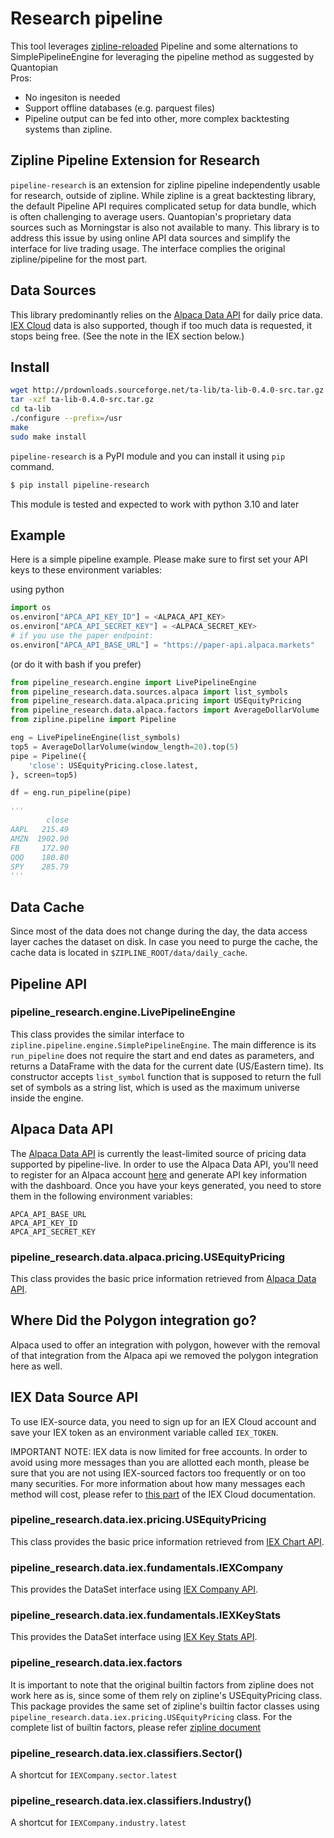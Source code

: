 # Research pipeline
This tool leverages [zipline-reloaded](https://github.com/stefan-jansen/zipline-reloaded) Pipeline 
and some alternations to SimplePipelineEngine for leveraging the pipeline method as suggested by Quantopian  
Pros:
- No ingesiton is needed
- Support offline databases (e.g. parquest files)
- Pipeline output can be fed into other, more complex backtesting systems than zipline.

## Zipline Pipeline Extension for Research
`pipeline-research` is an extension for zipline pipeline independently usable
for research, outside of zipline. While zipline is a great backtesting
library, the default Pipeline API requires complicated setup for data bundle,
which is often challenging to average users. Quantopian's proprietary data
sources such as Morningstar is also not available to many. This library is
to address this issue by using online API data sources and simplify the interface
for live trading usage.
The interface complies the original zipline/pipeline for the most part.

## Data Sources
This library predominantly relies on the [Alpaca Data API](https://docs.alpaca.markets/api-documentation/api-v2/market-data/) for daily
price data. [IEX Cloud](https://iexcloud.io/docs/api/) data is also supported, though if too much
data is requested, it stops being free. (See the note in the IEX section below.)


## Install
```bash
wget http://prdownloads.sourceforge.net/ta-lib/ta-lib-0.4.0-src.tar.gz
tar -xzf ta-lib-0.4.0-src.tar.gz
cd ta-lib
./configure --prefix=/usr
make
sudo make install
```

`pipeline-research` is a PyPI module and you can install it using `pip` command.

```sh
$ pip install pipeline-research
```

This module is tested and expected to work with python 3.10 and later

## Example
Here is a simple pipeline example.
Please make sure to first set your API keys to these environment variables:

using python
```py
import os
os.environ["APCA_API_KEY_ID"] = <ALPACA_API_KEY>
os.environ["APCA_API_SECRET_KEY"] = <ALPACA_SECRET_KEY>
# if you use the paper endpoint:
os.environ["APCA_API_BASE_URL"] = "https://paper-api.alpaca.markets"
```

(or do it with bash if you prefer)

```py
from pipeline_research.engine import LivePipelineEngine
from pipeline_research.data.sources.alpaca import list_symbols
from pipeline_research.data.alpaca.pricing import USEquityPricing
from pipeline_research.data.alpaca.factors import AverageDollarVolume
from zipline.pipeline import Pipeline

eng = LivePipelineEngine(list_symbols)
top5 = AverageDollarVolume(window_length=20).top(5)
pipe = Pipeline({
    'close': USEquityPricing.close.latest,
}, screen=top5)

df = eng.run_pipeline(pipe)

'''
        close
AAPL   215.49
AMZN  1902.90
FB     172.90
QQQ    180.80
SPY    285.79
'''
```

## Data Cache
Since most of the data does not change during the day, the data access layer
caches the dataset on disk.  In case you need to purge the cache, the cache
data is located in `$ZIPLINE_ROOT/data/daily_cache`.

## Pipeline API

### pipeline_research.engine.LivePipelineEngine
This class provides the similar interface to `zipline.pipeline.engine.SimplePipelineEngine`.
The main difference is its `run_pipeline` does not require the start and end dates as parameters,
and returns a DataFrame with the data for the current date (US/Eastern time).
Its constructor accepts `list_symbol` function that is supposed to return the full set of
symbols as a string list, which is used as the maximum universe inside the engine.

## Alpaca Data API
The [Alpaca Data API](https://docs.alpaca.markets/api-documentation/api-v2/market-data/) is currently the least-limited source of pricing data
supported by pipeline-live. In order to use the Alpaca Data API, you'll need to
register for an Alpaca account [here](https://app.alpaca.markets/signup) and generate API key information with
the dashboard. Once you have your keys generated, you need to store them in
the following environment variables:

```
APCA_API_BASE_URL
APCA_API_KEY_ID
APCA_API_SECRET_KEY
```

### pipeline_research.data.alpaca.pricing.USEquityPricing
This class provides the basic price information retrieved from
[Alpaca Data API](https://docs.alpaca.markets/api-documentation/api-v2/market-data/bars/).

## Where Did the Polygon integration go?
Alpaca used to offer an integration with polygon, however with the removal of
that integration from the Alpaca api we removed the polygon integration here as well.

## IEX Data Source API
To use IEX-source data, you need to sign up for an IEX Cloud account and save
your IEX token as an environment variable called `IEX_TOKEN`.

IMPORTANT NOTE: IEX data is now limited for free accounts. In order to
avoid using more messages than you are allotted each month, please
be sure that you are not using IEX-sourced factors too frequently
or on too many securities. For more information about how many messages
each method will cost, please refer to [this part](https://iexcloud.io/docs/api/#data-weighting) of the IEX Cloud documentation.

### pipeline_research.data.iex.pricing.USEquityPricing
This class provides the basic price information retrieved from
[IEX Chart API](https://iextrading.com/developer/docs/#chart).

### pipeline_research.data.iex.fundamentals.IEXCompany
This provides the DataSet interface using
[IEX Company API](https://iextrading.com/developer/docs/#company).

### pipeline_research.data.iex.fundamentals.IEXKeyStats
This provides the DataSet interface using
[IEX Key Stats API](https://iextrading.com/developer/docs/#key-stats).

### pipeline_research.data.iex.factors
It is important to note that the original builtin factors from zipline does
not work here as is, since some of them rely on zipline's USEquityPricing class.
This package provides the same set of zipline's builtin factor classes using
`pipeline_research.data.iex.pricing.USEquityPricing` class. For the complete
list of builtin factors, please refer [zipline document](https://www.zipline.io/appendix.html#built-in-factors)

### pipeline_research.data.iex.classifiers.Sector()
A shortcut for `IEXCompany.sector.latest`

### pipeline_research.data.iex.classifiers.Industry()
A shortcut for `IEXCompany.industry.latest`
